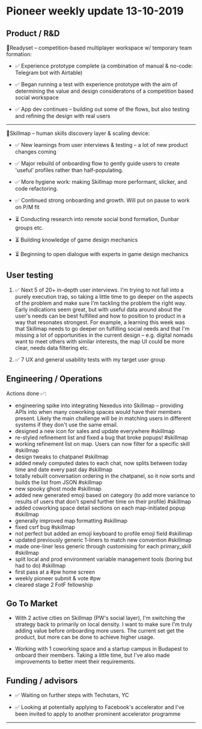 # Pioneer weekly update 13-10-2019


## Product / R&D

👟Readyset – competition-based multiplayer workspace w/ temporary team formation:  

*  ✅ Experience prototype complete (a combination of manual & no-code: Telegram bot with Airtable)

*  ✅ Began running a test with experience prototype with the aim of determining the value and design consideratons of a competition based social workspace  
  
*  ✅ App dev continues – building out some of the flows, but also testing and refining the design with real users
  
----

📍Skillmap – human skills discovery layer & scaling device:  

*  ✅ New learnings from user interviews & testing – a lot of new product changes coming

*  ✅ Major rebuild of onboarding flow to gently guide users to create 'useful' profiles rather than half-populating.  

*  ✅ More hygiene work: making Skillmap more performant, slicker, and code refactoring.  

*  ✅ Continued strong onboarding and growth. Will put on pause to work on P/M fit 

*  ⏳ Conducting research into remote social bond formation, Dunbar groups etc.  

*  ⏳ Building knowledge of game design mechanics  

*  ⏳ Beginning to open dialogue with experts in game design mechanics  
  
  
  
## User testing  
  
  
1. ✅ Next 5 of 20+ in-depth user interviews. I'm trying to not fall into a purely execution trap, so taking a little time to go deeper on the aspects of the problem and make sure I'm tackling the problem the right way. Early indications seem great, but with useful data around about the user's needs can be best fulfilled and how to position to product in a way that resonates strongest. For example, a learning this week was that Skillmap needs to go deeper on fulfilling social needs and that I'm missing a lot of opportunities in the current design – e.g. digital nomads want to meet others with similar interests, the map UI could be more clear, needs data filtering etc.  

2. ✅ 7 UX and general usability tests with my target user group   




## Engineering / Operations

Actions done ✅:

* engineering spike into integrating Nexedus into Skillmap – providing APIs into when many coworking spaces would have their members present. Likely the main challenge will be in matching users in different systems if they don't use the same email.
* designed a new icon for sales and update everywhere #skillmap 
* re-styled refinement list and fixed a bug that broke popups! #skillmap 
* working refinement list on map. Users can now filter for a specific skill #skillmap 
* design tweaks to chatpanel #skillmap 
* added newly computed dates to each chat, now splits between today time and date every past day #skillmap 
* totally rebuilt conversation ordering in the chatpanel, so it now sorts and builds the list from JSON #skillmap 
* new spooky ghost mode #skillmap 
* added new generated emoji based on category (to add more variance to results of users that don't spend further time on their profile) #skillmap 
* added coworking space detail sections on each map-initiated popup #skillmap 
* generally improved map formatting #skillmap 
* fixed csrf bug #skillmap 
* not perfect but added an emoji keyboard to profile emoji field #skillmap 
* updated previously generic 1-liners to match new convention #skillmap 
* made one-liner less generic through customising for each primary_skill #skillmap 
* split local and prod environment variable management tools (boring but had to do) #skillmap 
* first pass at a #pw home screen 
* weekly pioneer submit & vote #pw 
* cleared stage 2 FotF fellowship 


## Go To Market

* With 2 active cities on Skillmap (PW's social layer), I'm switching the strategy back to primarily on local density. I want to make sure I'm truly adding value before onboarding more users. The current set get the product, but more can be done to achieve higher usage.    

* Working with 1 coworking space and a startup campus in Budapest to onboard their members. Taking a little time, but I've also made improvements to better meet their requirements.

  


## Funding / advisors  

* ✅ Waiting on further steps with Techstars, YC 

* ✅ Looking at potentially applying to Facebook's accelerator and I've been invited to apply to another prominent accelerator programme  
  
  
  
----



